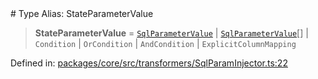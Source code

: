 <div v-pre>
# Type Alias: StateParameterValue

> **StateParameterValue** = [`SqlParameterValue`](SqlParameterValue.md) \| [`SqlParameterValue`](SqlParameterValue.md)[] \| `Condition` \| `OrCondition` \| `AndCondition` \| `ExplicitColumnMapping`

Defined in: [packages/core/src/transformers/SqlParamInjector.ts:22](https://github.com/mk3008/rawsql-ts/blob/3b53f17d700cf976ce5c49b674a04b41eeb14c40/packages/core/src/transformers/SqlParamInjector.ts#L22)
</div>
